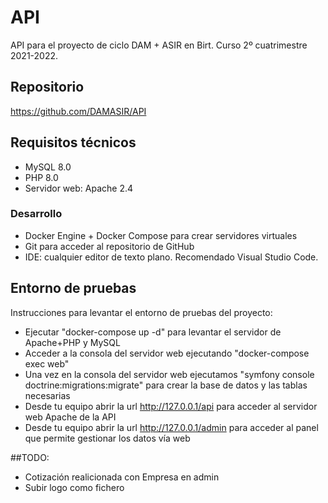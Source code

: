 # API

API para el proyecto de ciclo DAM + ASIR en Birt.
Curso 2º cuatrimestre 2021-2022.

## Repositorio

<https://github.com/DAMASIR/API>

## Requisitos técnicos

* MySQL 8.0
* PHP 8.0
* Servidor web: Apache 2.4

### Desarrollo

* Docker Engine + Docker Compose para crear servidores virtuales
* Git para acceder al repositorio de GitHub
* IDE: cualquier editor de texto plano. Recomendado Visual Studio Code.

## Entorno de pruebas

Instrucciones para levantar el entorno de pruebas del proyecto:

* Ejecutar "docker-compose up -d" para levantar el servidor de Apache+PHP y MySQL
* Acceder a la consola del servidor web ejecutando "docker-compose exec web"
* Una vez en la consola del servidor web ejecutamos "symfony console doctrine:migrations:migrate" para crear la base de datos y las tablas necesarias
* Desde tu equipo abrir la url <http://127.0.0.1/api> para acceder al servidor web Apache de la API
* Desde tu equipo abrir la url <http://127.0.0.1/admin> para acceder al panel que permite gestionar los datos vía web

##TODO:

* Cotización realicionada con Empresa en admin
* Subir logo como fichero
